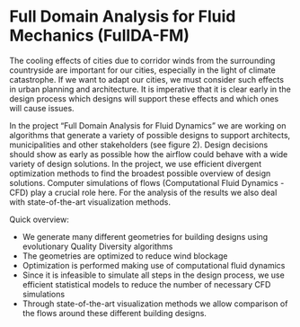 # Full Domain Analysis for Fluid Mechanics (FullDA-FM)

The cooling effects of cities due to corridor winds from the surrounding countryside are important for our cities, especially in the light of climate catastrophe. If we want to adapt our cities, we must consider such effects in urban planning and architecture. It is imperative that it is clear early in the design process which designs will support these effects and which ones will cause issues.

In the project “Full Domain Analysis for Fluid Dynamics” we are working on algorithms that generate a variety of possible designs to support architects, municipalities and other stakeholders (see figure 2). Design decisions should show as early as possible how the airflow
could behave with a wide variety of design solutions. In the project, we use efficient divergent optimization methods to find the broadest possible
overview of design solutions. Computer simulations of flows (Computational Fluid Dynamics - CFD) play a crucial role here. For the analysis of the results we also deal with state-of-the-art visualization methods.

Quick overview:
* We generate many different geometries for building designs using evolutionary Quality Diversity algorithms
* The geometries are optimized to reduce wind blockage
* Optimization is performed making use of computational fluid dynamics
* Since it is infeasible to simulate all steps in the design process, we use efficient statistical models to reduce the number of necessary CFD simulations
* Through state-of-the-art visualization methods we allow comparison of the flows around these different building designs.
